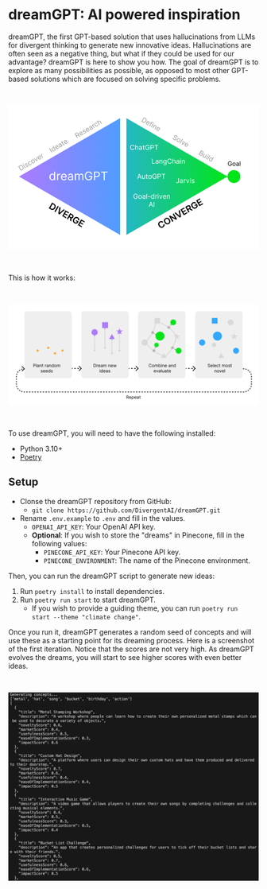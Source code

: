 # **dreamGPT**: AI powered inspiration

dreamGPT, the first GPT-based solution that uses hallucinations from LLMs for divergent thinking to generate new innovative ideas. Hallucinations are often seen as a negative thing, but what if they could be used for our advantage? dreamGPT is here to show you how. The goal of dreamGPT is to explore as many possibilities as possible, as opposed to most other GPT-based solutions which are focused on solving specific problems.

<center>

<br>

![dreamGPT flow](docs/img/diamond.png)

<br>

</center>

This is how it works:

<center>

<br>

![dreamGPT flow](docs/img/dreamGPT-flow.png)

<br>

</center>

To use dreamGPT, you will need to have the following installed:

- Python 3.10+
- [Poetry](https://python-poetry.org/docs/#installation)

## Setup

- Clonse the dreamGPT repository from GitHub:
  - `git clone https://github.com/DivergentAI/dreamGPT.git`
- Rename `.env.example` to `.env` and fill in the values.
  - `OPENAI_API_KEY`: Your OpenAI API key.
  - **Optional**: If you wish to store the "dreams" in Pinecone, fill in the following values:
    - `PINECONE_API_KEY`: Your Pinecone API key.
    - `PINECONE_ENVIRONMENT`: The name of the Pinecone environment.

Then, you can run the dreamGPT script to generate new ideas:

1. Run `poetry install` to install dependencies.
2. Run `poetry run start` to start dreamGPT.
   - If you wish to provide a guiding theme, you can run `poetry run start --theme "climate change"`.

Once you run it, dreamGPT generates a random seed of concepts and will use these as a starting point for its dreaming process. Here is a screenshot of the first iteration. Notice that the scores are not very high. As dreamGPT evolves the dreams, you will start to see higher scores with even better ideas.

<center>

<br>

![dreamGPT flow](docs/img/output.jpg)

<br>

</center>
